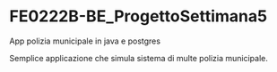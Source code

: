 # FE0222B-BE_ProgettoSettimana5
App polizia municipale in java e postgres

Semplice applicazione che simula sistema di multe polizia municipale.
